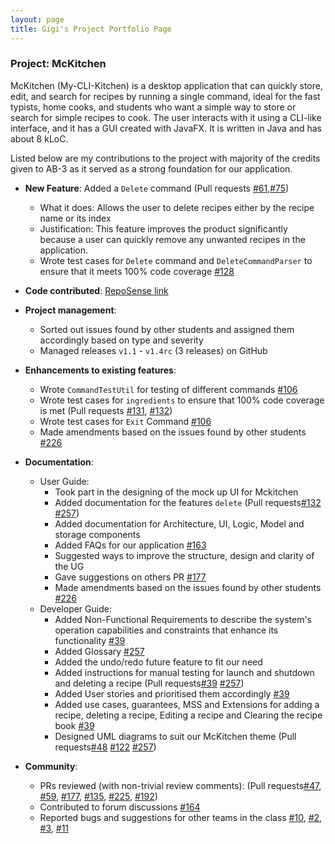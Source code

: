 ```yaml
---
layout: page
title: Gigi's Project Portfolio Page
---
```


### Project: McKitchen

McKitchen (My-CLI-Kitchen) is a desktop application that can quickly store, edit, and search for recipes by running a single command, ideal for the fast typists, home cooks, and students who want a simple way to store or search for simple recipes to cook. The user interacts with it using a CLI-like interface, and it has a GUI created with JavaFX. It is written in Java and has about 8 kLoC.

Listed below are my contributions to the project with majority of the credits given to AB-3 as it served as a strong foundation for our application.

* **New Feature**: Added a `Delete` command (Pull requests [\#61](),[\#75]())
  * What it does: Allows the user to delete recipes either by the recipe name or its index
  * Justification: This feature improves the product significantly because a user can quickly remove any unwanted recipes in the application.
  * Wrote test cases for `Delete` command and `DeleteCommandParser` to ensure that it meets 100% code coverage [\#128](https://github.com/AY2122S2-CS2103T-T17-2/tp/pull/128)


* **Code contributed**: [RepoSense link](https://nus-cs2103-ay2122s2.github.io/tp-dashboard/?search=&sort=groupTitle&sortWithin=title&timeframe=commit&mergegroup=&groupSelect=groupByRepos&breakdown=true&checkedFileTypes=docs~functional-code~test-code~other&since=2022-02-18&tabOpen=true&tabType=authorship&tabAuthor=gigituang&tabRepo=AY2122S2-CS2103T-T17-2%2Ftp%5Bmaster%5D&authorshipIsMergeGroup=false&authorshipFileTypes=docs~functional-code~test-code&authorshipIsBinaryFileTypeChecked=false)


* **Project management**:
  * Sorted out issues found by other students and assigned them accordingly based on type and severity
  * Managed releases `v1.1` - `v1.4rc` (3 releases) on GitHub


* **Enhancements to existing features**:
  * Wrote `CommandTestUtil` for testing of different commands [\#106](https://github.com/AY2122S2-CS2103T-T17-2/tp/pull/106)
  * Wrote test cases for `ingredients` to ensure that 100% code coverage is met (Pull requests [\#131](https://github.com/AY2122S2-CS2103T-T17-2/tp/pull/131), [\#132](https://github.com/AY2122S2-CS2103T-T17-2/tp/pull/132))
  * Wrote test cases for `Exit` Command [\#106](https://github.com/AY2122S2-CS2103T-T17-2/tp/pull/106)
  * Made amendments based on the issues found by other students [\#226](https://github.com/AY2122S2-CS2103T-T17-2/tp/pull/226)


* **Documentation**:
  * User Guide:
    * Took part in the designing of the mock up UI for Mckitchen 
    * Added documentation for the features `delete` (Pull requests[\#132](https://github.com/AY2122S2-CS2103T-T17-2/tp/pull/132) [\#257](https://github.com/AY2122S2-CS2103T-T17-2/tp/pull/257))
    * Added documentation for Architecture, UI, Logic, Model and storage components
    * Added FAQs for our application [\#163](https://github.com/AY2122S2-CS2103T-T17-2/tp/pull/163)
    * Suggested ways to improve the structure, design and clarity of the UG
    * Gave suggestions on others PR [\#177](https://github.com/AY2122S2-CS2103T-T17-2/tp/pull/177)
    * Made amendments based on the issues found by other students [\#226](https://github.com/AY2122S2-CS2103T-T17-2/tp/pull/226)
  * Developer Guide:
    * Added Non-Functional Requirements to describe the system's operation capabilities and constraints that enhance its functionality [\#39](https://github.com/AY2122S2-CS2103T-T17-2/tp/pull/39)
    * Added Glossary [\#257](https://github.com/AY2122S2-CS2103T-T17-2/tp/pull/257)
    * Added the undo/redo future feature to fit our need
    * Added instructions for manual testing for launch and shutdown and deleting a recipe (Pull requests[\#39](https://github.com/AY2122S2-CS2103T-T17-2/tp/pull/39) [\#257](https://github.com/AY2122S2-CS2103T-T17-2/tp/pull/257))
    * Added User stories and prioritised them accordingly [\#39](https://github.com/AY2122S2-CS2103T-T17-2/tp/pull/39)
    * Added use cases, guarantees, MSS and Extensions for adding a recipe, deleting a recipe, Editing a recipe and Clearing the recipe book [\#39](https://github.com/AY2122S2-CS2103T-T17-2/tp/pull/39)
    * Designed UML diagrams to suit our McKitchen theme (Pull requests[\#48](https://github.com/AY2122S2-CS2103T-T17-2/tp/pull/48) [\#122](https://github.com/AY2122S2-CS2103T-T17-2/tp/pull/122) [\#257](https://github.com/AY2122S2-CS2103T-T17-2/tp/pull/257))


* **Community**:
  * PRs reviewed (with non-trivial review comments): (Pull requests[\#47](https://github.com/AY2122S2-CS2103T-T17-2/tp/pull/47), [\#59](https://github.com/AY2122S2-CS2103T-T17-2/tp/pull/59), [\#177](https://github.com/AY2122S2-CS2103T-T17-2/tp/pull/177), [\#135](https://github.com/AY2122S2-CS2103T-T17-2/tp/pull/135), [\#225](https://github.com/AY2122S2-CS2103T-T17-2/tp/pull/225), [\#192](https://github.com/AY2122S2-CS2103T-T17-2/tp/pull/192))
  * Contributed to forum discussions  [\#164](https://github.com/nus-cs2103-AY2122S2/forum/issues/164) 
  * Reported bugs and suggestions for other teams in the class [\#10](https://github.com/gigituang/ped/issues/10), [\#2](https://github.com/gigituang/ped/issues/2), [\#3](https://github.com/gigituang/ped/issues/3), [\#11](https://github.com/gigituang/ped/issues/11)
  


